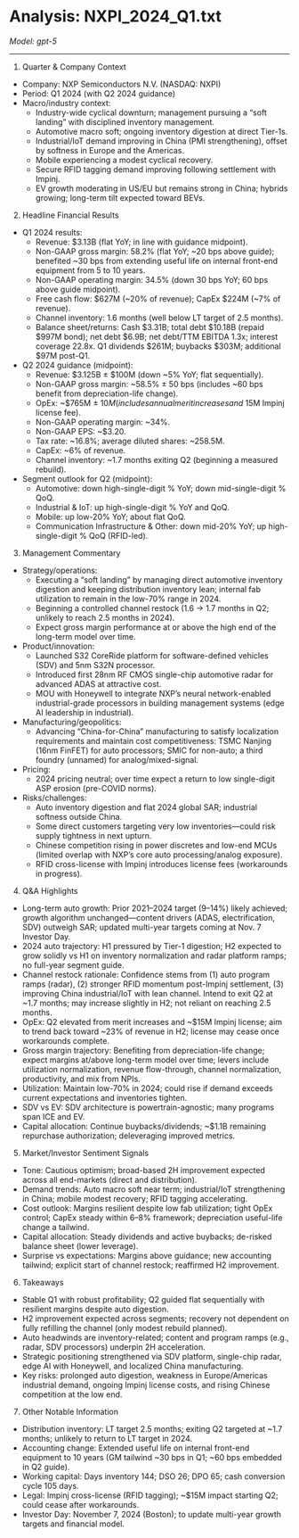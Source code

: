 # Analysis: NXPI_2024_Q1.txt

*Model: gpt-5*

---

1) Quarter & Company Context
- Company: NXP Semiconductors N.V. (NASDAQ: NXPI)
- Period: Q1 2024 (with Q2 2024 guidance)
- Macro/industry context:
  - Industry-wide cyclical downturn; management pursuing a “soft landing” with disciplined inventory management.
  - Automotive macro soft; ongoing inventory digestion at direct Tier-1s.
  - Industrial/IoT demand improving in China (PMI strengthening), offset by softness in Europe and the Americas.
  - Mobile experiencing a modest cyclical recovery.
  - Secure RFID tagging demand improving following settlement with Impinj.
  - EV growth moderating in US/EU but remains strong in China; hybrids growing; long-term tilt expected toward BEVs.

2) Headline Financial Results
- Q1 2024 results:
  - Revenue: $3.13B (flat YoY; in line with guidance midpoint).
  - Non-GAAP gross margin: 58.2% (flat YoY; ~20 bps above guide); benefited ~30 bps from extending useful life on internal front-end equipment from 5 to 10 years.
  - Non-GAAP operating margin: 34.5% (down 30 bps YoY; 60 bps above guide midpoint).
  - Free cash flow: $627M (~20% of revenue); CapEx $224M (~7% of revenue).
  - Channel inventory: 1.6 months (well below LT target of 2.5 months).
  - Balance sheet/returns: Cash $3.31B; total debt $10.18B (repaid $997M bond); net debt $6.9B; net debt/TTM EBITDA 1.3x; interest coverage 22.8x. Q1 dividends $261M; buybacks $303M; additional $97M post-Q1.
- Q2 2024 guidance (midpoint):
  - Revenue: $3.125B ± $100M (down ~5% YoY; flat sequentially).
  - Non-GAAP gross margin: ~58.5% ± 50 bps (includes ~60 bps benefit from depreciation-life change).
  - OpEx: ~$765M ± $10M (includes annual merit increases and ~$15M Impinj license fee).
  - Non-GAAP operating margin: ~34%.
  - Non-GAAP EPS: ~$3.20.
  - Tax rate: ~16.8%; average diluted shares: ~258.5M.
  - CapEx: ~6% of revenue.
  - Channel inventory: ~1.7 months exiting Q2 (beginning a measured rebuild).
- Segment outlook for Q2 (midpoint):
  - Automotive: down high-single-digit % YoY; down mid-single-digit % QoQ.
  - Industrial & IoT: up high-single-digit % YoY and QoQ.
  - Mobile: up low-20% YoY; about flat QoQ.
  - Communication Infrastructure & Other: down mid-20% YoY; up high-single-digit % QoQ (RFID-led).

3) Management Commentary
- Strategy/operations:
  - Executing a “soft landing” by managing direct automotive inventory digestion and keeping distribution inventory lean; internal fab utilization to remain in the low-70% range in 2024.
  - Beginning a controlled channel restock (1.6 → 1.7 months in Q2; unlikely to reach 2.5 months in 2024).
  - Expect gross margin performance at or above the high end of the long-term model over time.
- Product/innovation:
  - Launched S32 CoreRide platform for software-defined vehicles (SDV) and 5nm S32N processor.
  - Introduced first 28nm RF CMOS single-chip automotive radar for advanced ADAS at attractive cost.
  - MOU with Honeywell to integrate NXP’s neural network-enabled industrial-grade processors in building management systems (edge AI leadership in industrial).
- Manufacturing/geopolitics:
  - Advancing “China-for-China” manufacturing to satisfy localization requirements and maintain cost competitiveness: TSMC Nanjing (16nm FinFET) for auto processors; SMIC for non-auto; a third foundry (unnamed) for analog/mixed-signal.
- Pricing:
  - 2024 pricing neutral; over time expect a return to low single-digit ASP erosion (pre-COVID norms).
- Risks/challenges:
  - Auto inventory digestion and flat 2024 global SAR; industrial softness outside China.
  - Some direct customers targeting very low inventories—could risk supply tightness in next upturn.
  - Chinese competition rising in power discretes and low-end MCUs (limited overlap with NXP’s core auto processing/analog exposure).
  - RFID cross-license with Impinj introduces license fees (workarounds in progress).

4) Q&A Highlights
- Long-term auto growth: Prior 2021–2024 target (9–14%) likely achieved; growth algorithm unchanged—content drivers (ADAS, electrification, SDV) outweigh SAR; updated multi-year targets coming at Nov. 7 Investor Day.
- 2024 auto trajectory: H1 pressured by Tier-1 digestion; H2 expected to grow solidly vs H1 on inventory normalization and radar platform ramps; no full-year segment guide.
- Channel restock rationale: Confidence stems from (1) auto program ramps (radar), (2) stronger RFID momentum post-Impinj settlement, (3) improving China industrial/IoT with lean channel. Intend to exit Q2 at ~1.7 months; may increase slightly in H2; not reliant on reaching 2.5 months.
- OpEx: Q2 elevated from merit increases and ~$15M Impinj license; aim to trend back toward ~23% of revenue in H2; license may cease once workarounds complete.
- Gross margin trajectory: Benefiting from depreciation-life change; expect margins at/above long-term model over time; levers include utilization normalization, revenue flow-through, channel normalization, productivity, and mix from NPIs.
- Utilization: Maintain low-70% in 2024; could rise if demand exceeds current expectations and inventories tighten.
- SDV vs EV: SDV architecture is powertrain-agnostic; many programs span ICE and EV.
- Capital allocation: Continue buybacks/dividends; ~$1.1B remaining repurchase authorization; deleveraging improved metrics.

5) Market/Investor Sentiment Signals
- Tone: Cautious optimism; broad-based 2H improvement expected across all end-markets (direct and distribution).
- Demand trends: Auto macro soft near term; industrial/IoT strengthening in China; mobile modest recovery; RFID tagging accelerating.
- Cost outlook: Margins resilient despite low fab utilization; tight OpEx control; CapEx steady within 6–8% framework; depreciation useful-life change a tailwind.
- Capital allocation: Steady dividends and active buybacks; de-risked balance sheet (lower leverage).
- Surprise vs expectations: Margins above guidance; new accounting tailwind; explicit start of channel restock; reaffirmed H2 improvement.

6) Takeaways
- Stable Q1 with robust profitability; Q2 guided flat sequentially with resilient margins despite auto digestion.
- H2 improvement expected across segments; recovery not dependent on fully refilling the channel (only modest rebuild planned).
- Auto headwinds are inventory-related; content and program ramps (e.g., radar, SDV processors) underpin 2H acceleration.
- Strategic positioning strengthened via SDV platform, single-chip radar, edge AI with Honeywell, and localized China manufacturing.
- Key risks: prolonged auto digestion, weakness in Europe/Americas industrial demand, ongoing Impinj license costs, and rising Chinese competition at the low end.

7) Other Notable Information
- Distribution inventory: LT target 2.5 months; exiting Q2 targeted at ~1.7 months; unlikely to return to LT target in 2024.
- Accounting change: Extended useful life on internal front-end equipment to 10 years (GM tailwind ~30 bps in Q1; ~60 bps embedded in Q2 guide).
- Working capital: Days inventory 144; DSO 26; DPO 65; cash conversion cycle 105 days.
- Legal: Impinj cross-license (RFID tagging); ~$15M impact starting Q2; could cease after workarounds.
- Investor Day: November 7, 2024 (Boston); to update multi-year growth targets and financial model.
